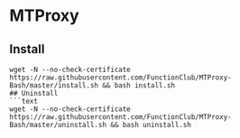 # MTProxy
## Install
```text
wget -N --no-check-certificate https://raw.githubusercontent.com/FunctionClub/MTProxy-Bash/master/install.sh && bash install.sh
## Uninstall
```text
wget -N --no-check-certificate https://raw.githubusercontent.com/FunctionClub/MTProxy-Bash/master/uninstall.sh && bash uninstall.sh
